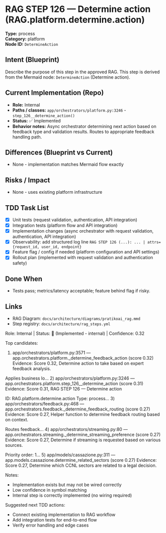 # RAG STEP 126 — Determine action (RAG.platform.determine.action)

**Type:** process  
**Category:** platform  
**Node ID:** `DetermineAction`

## Intent (Blueprint)
Describe the purpose of this step in the approved RAG. This step is derived from the Mermaid node: `DetermineAction` (Determine action).

## Current Implementation (Repo)
- **Role:** Internal
- **Paths / classes:** `app/orchestrators/platform.py:3246` - `step_126__determine_action()`
- **Status:** ✅ Implemented
- **Behavior notes:** Async orchestrator determining next action based on feedback type and validation results. Routes to appropriate feedback handling path.

## Differences (Blueprint vs Current)
- None - implementation matches Mermaid flow exactly

## Risks / Impact
- None - uses existing platform infrastructure

## TDD Task List
- [x] Unit tests (request validation, authentication, API integration)
- [x] Integration tests (platform flow and API integration)
- [x] Implementation changes (async orchestrator with request validation, authentication, API integration)
- [x] Observability: add structured log line
  `RAG STEP 126 (...): ... | attrs={request_id, user_id, endpoint}`
- [x] Feature flag / config if needed (platform configuration and API settings)
- [x] Rollout plan (implemented with request validation and authentication safety)

## Done When
- Tests pass; metrics/latency acceptable; feature behind flag if risky.

## Links
- RAG Diagram: `docs/architecture/diagrams/pratikoai_rag.mmd`
- Step registry: `docs/architecture/rag_steps.yml`


<!-- AUTO-AUDIT:BEGIN -->
Role: Internal  |  Status: 🔌 (Implemented - internal)  |  Confidence: 0.32

Top candidates:
1) app/orchestrators/platform.py:3571 — app.orchestrators.platform._determine_feedback_action (score 0.32)
   Evidence: Score 0.32, Determine action to take based on expert feedback analysis.

Applies business lo...
2) app/orchestrators/platform.py:3246 — app.orchestrators.platform.step_126__determine_action (score 0.31)
   Evidence: Score 0.31, RAG STEP 126 — Determine action

ID: RAG.platform.determine.action
Type: process...
3) app/orchestrators/feedback.py:468 — app.orchestrators.feedback._determine_feedback_routing (score 0.27)
   Evidence: Score 0.27, Helper function to determine feedback routing based on context.

Routes feedback...
4) app/orchestrators/streaming.py:80 — app.orchestrators.streaming._determine_streaming_preference (score 0.27)
   Evidence: Score 0.27, Determine if streaming is requested based on various sources.

Priority order:
1...
5) app/models/cassazione.py:311 — app.models.cassazione.determine_related_sectors (score 0.27)
   Evidence: Score 0.27, Determine which CCNL sectors are related to a legal decision.

Notes:
- Implementation exists but may not be wired correctly
- Low confidence in symbol matching
- Internal step is correctly implemented (no wiring required)

Suggested next TDD actions:
- Connect existing implementation to RAG workflow
- Add integration tests for end-to-end flow
- Verify error handling and edge cases
<!-- AUTO-AUDIT:END -->